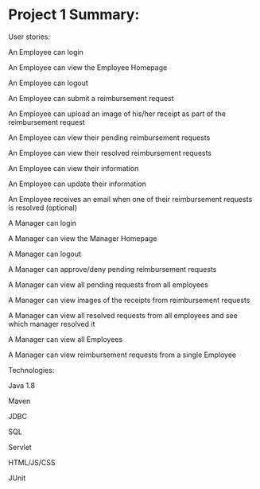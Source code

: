 # Project 1 Summary:



User stories:

An Employee can login

An Employee can view the Employee Homepage

An Employee can logout

An Employee can submit a reimbursement request

An Employee can upload an image of his/her receipt as part of the reimbursement request

An Employee can view their pending reimbursement requests

An Employee can view their resolved reimbursement requests

An Employee can view their information

An Employee can update their information

An Employee receives an email when one of their reimbursement requests is resolved (optional)

A Manager can login

A Manager can view the Manager Homepage

A Manager can logout

A Manager can approve/deny pending reimbursement requests

A Manager can view all pending requests from all employees

A Manager can view images of the receipts from reimbursement requests

A Manager can view all resolved requests from all employees and see which manager resolved it

A Manager can view all Employees

A Manager can view reimbursement requests from a single Employee







Technologies:



Java 1.8

Maven

JDBC

SQL

Servlet

HTML/JS/CSS

JUnit
